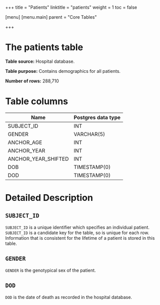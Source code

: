 +++
title = "Patients"
linktitle = "patients"
weight = 1
toc = false

[menu]
  [menu.main]
    parent = "Core Tables"

+++

# The patients table

**Table source:** Hospital database.

**Table purpose:** Contains demographics for all patients.

**Number of rows:** 288,710

# Table columns

Name | Postgres data type
---- | ----
SUBJECT\_ID | INT
GENDER | VARCHAR(5)
ANCHOR\_AGE | INT
ANCHOR\_YEAR | INT
ANCHOR\_YEAR_SHIFTED | INT
DOB | TIMESTAMP(0)
DOD | TIMESTAMP(0)

# Detailed Description

## `SUBJECT_ID`

`SUBJECT_ID` is a unique identifier which specifies an individual patient. `SUBJECT_ID` is a candidate key for the table, so is unique for each row. Information that is consistent for the lifetime of a patient is stored in this table.

## `GENDER`

`GENDER` is the genotypical sex of the patient.

## `DOD`

`DOD` is the date of death as recorded in the hospital database.
